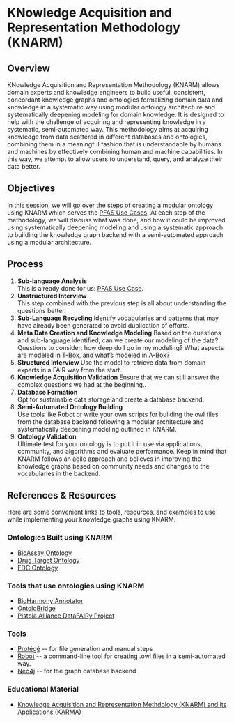# KNowledge Acquisition and Representation Methodology (KNARM)

## Overview
KNowledge Acquisition and Representation Methodology (KNARM) allows domain experts and knowledge engineers to build useful, consistent, concordant knowledge graphs and ontologies formalizing domain data and knowledge in a systematic way using modular ontology architecture and systematically deepening modeling for domain knowledge. It is designed to help with the challenge of acquiring and representing knowledge in a systematic, semi-automated way. This methodology aims at acquiring knowledge from data scattered in different databases and ontologies, combining them in a meaningful fashion that is understandable by humans and machines by effectively combining human and machine capabilities. In this way, we attempt to allow users to understand, query, and analyze their data better.

## Objectives
In this session, we will go over the steps of creating a modular ontology using KNARM which serves the [PFAS Use Cases](../../use-cases/contamination-use-case.md). At each step of the methodology, we will discuss what was done, and how it could be improved using systematically deepening modeling and using a systematic approach to building the knowledge graph backend with a semi-automated approach using a modular architecture.

## Process
1. **Sub-language Analysis**<br>
This is already done for us: [PFAS Use Case](../../use-cases/contamination-use-case.md).
2. **Unstructured Interview**<br> 
This step combined with the previous step is all about understanding the questions better.
3. **Sub-Language Recycling**
Identify vocabularies and patterns that may have already been generated to avoid duplication of efforts.
4. **Meta Data Creation and Knowledge Modeling**
Based on the questions and sub-language identified, can we create our modeling of the data? Questions to consider: how deep do I go in my modeling? What aspects are modeled in T-Box, and what’s modeled in A-Box?
5. **Structured Interview**
Use the model to retrieve data from domain experts in a FAIR way from the start.
6. **Knowledge Acquisition Validation**
Ensure that we can still answer the complex questions we had at the beginning..
7. **Database Formation**<br>
Opt for sustainable data storage and create a database backend. 
8. **Semi-Automated Ontology Building**<br>
Use tools like Robot or write your own scripts for building the owl files from the database backend following a modular architecture and systematically deepening modeling outlined in KNARM.
9. **Ontology Validation**<br>
Ultimate test for your ontology is to put it in use via applications, community, and algorithms and evaluate performance. Keep in mind that KNARM follows an agile approach and believes in improving the knowledge graphs based on community needs and changes to the vocabularies in the backend.

## References & Resources
Here are some convenient links to tools, resources, and examples to use while implementing your knowledge graphs using KNARM.

### Ontologies Built using KNARM
* [BioAssay Ontology](https://bioportal.bioontology.org/ontologies/BAO)
* [Drug Target Ontology](https://bioportal.bioontology.org/ontologies/DTO)
* [FDC Ontology](https://fdc.nal.usda.gov/)

### Tools that use ontologies using KNARM ###
* [BioHarmony Annotator](https://www.bioassayexpress.com/)
* [OntoloBridge](https://github.com/OntoloBridge/ontolobridge-project)
* [Pistoia Alliance DataFAIRy Project](https://www.pistoiaalliance.org/projects/current-projects/datafairy-bioassay-annotation/)


### Tools

* [Protégé](https://protege.stanford.edu/) -- for file generation and manual steps
* [Robot](http://robot.obolibrary.org/report) -- a command-line tool for creating .owl files in a semi-automated way.
* [Neo4j](https://neo4j.com/) -- for the graph database backend

### Educational Material
* [Knowledge Acquisition and Representation Methdology (KNARM) and its Applications (KARMA)](https://scholarship.miami.edu/esploro/outputs/991031447865202976)<br>
